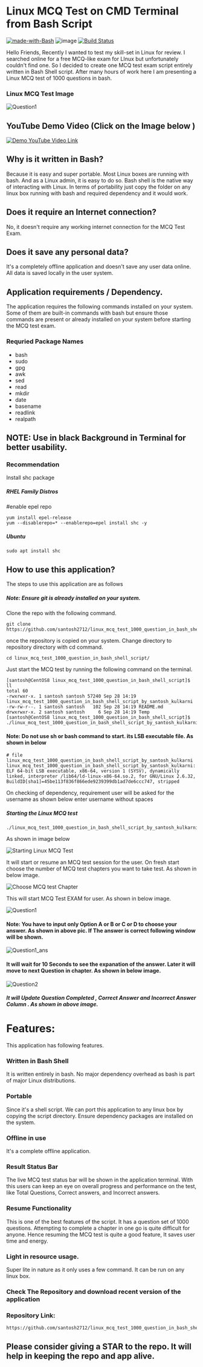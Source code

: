 # Linux MCQ Test on CMD Terminal from Bash Script
[![made-with-Bash](https://img.shields.io/badge/Made%20with-Bash-1f425f.svg)](https://www.gnu.org/software/bash/)
![image](https://img.shields.io/badge/Shell_Script-121011?style=for-the-badge&logo=gnu-bash&logoColor=white)
[![Build Status](https://travis-ci.org/joemccann/dillinger.svg?branch=master)](https://travis-ci.org/joemccann/dillinger)


Hello Friends,
Recently I wanted to test my skill-set in Linux for review. I searched online for a free MCQ-like exam for LInux but unfortunately couldn't find one. So I decided to create one MCQ test exam script entirely written in Bash Shell script. After many hours of work here I am presenting a Linux MCQ test of 1000 questions in bash. 

### Linux MCQ Test Image

![Question1](https://github.com/santosh2712/linux_mcq_test_1000_question_in_bash_shell_script/blob/main/.linux_mcq_images/question1.png?raw=true "Question1")

## YouTube Demo Video (Click on the Image below )
[![Demo YouTube Video Link ](https://i9.ytimg.com/vi_webp/3qeWFpvtF7Y/mqdefault.webp?v=6364c394&sqp=CKyw0JwG&rs=AOn4CLAYszV16NeE1bnAV4uSAtC_c2a3hQ)](https://www.youtube.com/watch?v=3qeWFpvtF7Y&t=3s)


## Why is it written in Bash? 
Because it is easy and super portable. Most Linux boxes are running with bash. And as a Linux admin, it is easy to do so. Bash shell is the native way of interacting with Linux. In terms of portability just copy the folder on any linux box running with bash and required dependency and it would work. 

## Does it require an Internet connection? 
No, it doesn't require any working internet connection for the MCQ Test Exam. 

## Does it save any personal data? 
It's a completely offline application and doesn't save any user data online.  All data is saved locally in the user system.

## Application requirements / Dependency. 
The application requires the following commands installed on your system. Some of them are built-in commands with bash but ensure those commands are present or already installed on your system before starting the MCQ test exam. 
### Requried Package Names
- bash
- sudo
- gpg
- awk
- sed
- read
- mkdir
- date
- basename
- readlink
- realpath

## NOTE: Use in black Background in Terminal for better usability. 

### Recommendation 
Install shc package

##### RHEL Family Distros
#enable epel repo 
```
yum install epel-release
yum --disablerepo=* --enablerepo=epel install shc -y 
```    

##### Ubuntu 

```    
sudo apt install shc 
```

## How to use this application? 
The steps to use this application are as follows 
##### Note: Ensure git is already installed on your system.

Clone the repo with the following command.
```
git clone https://github.com/santosh2712/linux_mcq_test_1000_question_in_bash_shell_script.git
```

once the repository is copied on your system. Change directory to repository directory with cd command. 
```
cd linux_mcq_test_1000_question_in_bash_shell_script/
```
Just start the MCQ test by running the following command on the terminal.
```
[santosh@CentOS8 linux_mcq_test_1000_question_in_bash_shell_script]$ ll
total 60
-rwxrwxr-x. 1 santosh santosh 57240 Sep 28 14:19 linux_mcq_test_1000_question_in_bash_shell_script_by_santosh_kulkarni
-rw-rw-r--. 1 santosh santosh   102 Sep 28 14:19 README.md
drwxrwxr-x. 2 santosh santosh     6 Sep 28 14:19 Temp
[santosh@CentOS8 linux_mcq_test_1000_question_in_bash_shell_script]$ ./linux_mcq_test_1000_question_in_bash_shell_script_by_santosh_kulkarni
```
#### Note: Do not use sh or bash command to start. its LSB executable file. As shown in below 
```
# file linux_mcq_test_1000_question_in_bash_shell_script_by_santosh_kulkarni
linux_mcq_test_1000_question_in_bash_shell_script_by_santosh_kulkarni: ELF 64-bit LSB executable, x86-64, version 1 (SYSV), dynamically linked, interpreter /lib64/ld-linux-x86-64.so.2, for GNU/Linux 2.6.32, BuildID[sha1]=45be113f836f866ede9239399db1ad7de6ccc747, stripped
```

On checking of dependency, requirement user will be asked for the username as shown below enter username without spaces 
##### Starting the Linux MCQ test 

```
./linux_mcq_test_1000_question_in_bash_shell_script_by_santosh_kulkarni
```
As shown in image below 


![Starting Linux MCQ Test](https://github.com/santosh2712/linux_mcq_test_1000_question_in_bash_shell_script/blob/main/.linux_mcq_images/Starting_script.png?raw=true "Starting Linux MCQ Test")

It will start or resume an MCQ test session for the user. On fresh start choose the number of MCQ test chapters you want to take test. As shown in below image.


![Choose MCQ test Chapter](https://github.com/santosh2712/linux_mcq_test_1000_question_in_bash_shell_script/blob/main/.linux_mcq_images/choose_exam_chapter.png?raw=true "Choose MCQ test Chapter")

This will start MCQ Test EXAM for user. As shown in below image.

![Question1](https://github.com/santosh2712/linux_mcq_test_1000_question_in_bash_shell_script/blob/main/.linux_mcq_images/question1.png?raw=true "Question1")

#### Note: You have to input only Option A or B or C or D to choose your answer. As shown in above pic. If The answer is correct following window will be shown.

![Question1_ans](https://github.com/santosh2712/linux_mcq_test_1000_question_in_bash_shell_script/blob/main/.linux_mcq_images/question1_ans.png?raw=true "Question1_ans")

#### It will wait for 10 Seconds to see the expanation of the answer. Later it will move to next Question in chapter. As shown in below image.

![Question2](https://github.com/santosh2712/linux_mcq_test_1000_question_in_bash_shell_script/blob/main/.linux_mcq_images/question2_window.png?raw=true "Question2")

##### It will Update Question Completed , Correct Answer and Incorrect Answer Column . As shown in above image.

# Features: 
This application has following features.

### Written in Bash Shell
It is written entirely in bash. No major dependency overhead as bash is part of major Linux distributions.  

### Portable 
Since it's a shell script. We can port this application to any linux box by copying the script directory. Ensure dependency packages are installed on the system.

### Offline in use
It's a complete offline application.

### Result Status Bar
The live MCQ test status bar will be shown in the application terminal. With this users can keep an eye on overall progress and performance on the test, like Total Questions, Correct answers, and Incorrect answers. 

### Resume Functionality
This is one of the best features of the script. It has a question set of 1000  questions. Attempting to complete a chapter in one go is quite difficult for anyone. Hence resuming the MCQ test is quite a good feature, It saves user time and energy.

### Light in resource usage.
Super lite in nature as it only uses a few command. It can be run on any linux box.

### Check The Repository and download recent version of the application
### Repository Link: 
```
https://github.com/santosh2712/linux_mcq_test_1000_question_in_bash_shell_script
```

## Please consider giving a  STAR to the repo. It will help in keeping  the repo and app alive.
